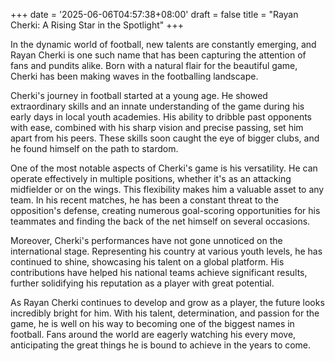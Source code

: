 +++
date = '2025-06-06T04:57:38+08:00'
draft = false
title = "Rayan Cherki: A Rising Star in the Spotlight"
+++

In the dynamic world of football, new talents are constantly emerging, and Rayan Cherki is one such name that has been capturing the attention of fans and pundits alike. Born with a natural flair for the beautiful game, Cherki has been making waves in the footballing landscape.

Cherki's journey in football started at a young age. He showed extraordinary skills and an innate understanding of the game during his early days in local youth academies. His ability to dribble past opponents with ease, combined with his sharp vision and precise passing, set him apart from his peers. These skills soon caught the eye of bigger clubs, and he found himself on the path to stardom.

One of the most notable aspects of Cherki's game is his versatility. He can operate effectively in multiple positions, whether it's as an attacking midfielder or on the wings. This flexibility makes him a valuable asset to any team. In his recent matches, he has been a constant threat to the opposition's defense, creating numerous goal-scoring opportunities for his teammates and finding the back of the net himself on several occasions.

Moreover, Cherki's performances have not gone unnoticed on the international stage. Representing his country at various youth levels, he has continued to shine, showcasing his talent on a global platform. His contributions have helped his national teams achieve significant results, further solidifying his reputation as a player with great potential.

As Rayan Cherki continues to develop and grow as a player, the future looks incredibly bright for him. With his talent, determination, and passion for the game, he is well on his way to becoming one of the biggest names in football. Fans around the world are eagerly watching his every move, anticipating the great things he is bound to achieve in the years to come.